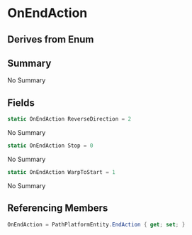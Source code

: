 # OnEndAction

## Derives from Enum

## Summary

No Summary
## Fields

```c#
static OnEndAction ReverseDirection = 2
```
No Summary
```c#
static OnEndAction Stop = 0
```
No Summary
```c#
static OnEndAction WarpToStart = 1
```
No Summary
## Referencing Members

```c#
OnEndAction = PathPlatformEntity.EndAction { get; set; } 
```
